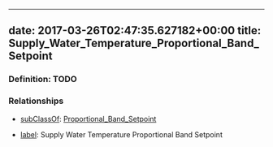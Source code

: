 
---
date: 2017-03-26T02:47:35.627182+00:00
title: Supply_Water_Temperature_Proportional_Band_Setpoint
---
### Definition: TODO

### Relationships

* [subClassOf](http://www.w3.org/2000/01/rdf-schema#subClassOf): [Proportional_Band_Setpoint](https://brickschema.org/schema/1.0/Brick#Proportional_Band_Setpoint)

* [label](http://www.w3.org/2000/01/rdf-schema#label): Supply Water Temperature Proportional Band Setpoint
